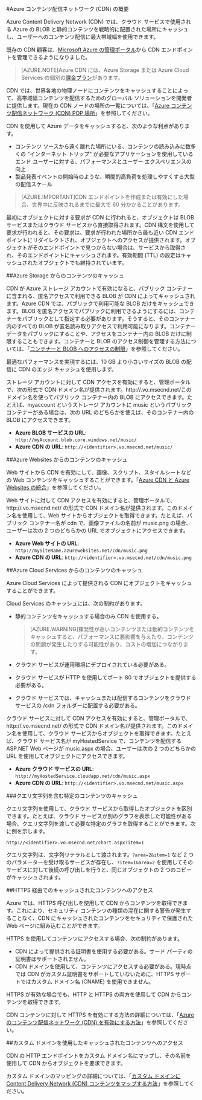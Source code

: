 <properties 
	pageTitle="Azure CDN の概要" 
	description="Azure Content Delivery Network (CDN) の概要と、CDN を使用して BLOB と静的コンテンツをキャッシュして高帯域幅コンテンツを配信する方法について説明します。" 
	services="cdn" 
	documentationCenter=".NET" 
	authors="zhangmanling" 
	manager="dwrede" 
	editor=""/>

<tags 
	ms.service="cdn" 
	ms.workload="tbd" 
	ms.tgt_pltfrm="na" 
	ms.devlang="na" 
	ms.topic="article" 
	ms.date="05/26/2015" 
	ms.author="mazha"/>

#Azure コンテンツ配信ネットワーク (CDN) の概要

Azure Content Delivery Network (CDN) では、クラウド サービスで使用される Azure の BLOB と静的コンテンツを戦略的に配置された場所にキャッシュし、ユーザーへのコンテンツ配信に最大帯域幅を使用できます。

既存の CDN 顧客は、[Microsoft Azure の管理ポータル](https://manage.windowsazure.com)から CDN エンドポイントを管理できるようになりました。


>[AZURE.NOTE]Azure CDN には、Azure Storage または Azure Cloud Services の個別の[課金プラン](http://www.microsoft.com/windowsazure/pricing/)があります。
 

CDN では、世界各地の物理ノードにコンテンツをキャッシュすることによって、高帯域幅コンテンツを配信するためのグローバル ソリューションを開発者に提供します。現在の CDN ノードの場所の一覧については、「[Azure コンテンツ配信ネットワーク (CDN) POP 場所](http://msdn.microsoft.com/library/azure/gg680302.aspx)」を参照してください。

CDN を使用して Azure データをキャッシュすると、次のような利点があります。

- コンテンツ ソースから遠く離れた場所にいる、コンテンツの読み込みに数多くの "インターネット トリップ" が必要なアプリケーションを使用しているエンド ユーザーに対する、パフォーマンスとユーザー エクスペリエンスの向上
- 製品発表イベントの開始時のような、瞬間的高負荷を処理しやすくする大型の配信スケール 


>[AZURE.IMPORTANT]CDN エンドポイントを作成または有効にした場合、世界中に反映されるまでに最大で 60 分かかることがあります。
 
最初にオブジェクトに対する要求が CDN に行われると、オブジェクトは BLOB サービスまたはクラウド サービスから直接取得されます。CDN 構文を使用して要求が行われると、その要求は、要求が行われた場所から最も近い CDN エンドポイントにリダイレクトされ、オブジェクトへのアクセスが提供されます。オブジェクトがそのエンドポイントで見つからない場合は、サービスから取得され、そのエンドポイントにキャッシュされます。有効期間 (TTL) の設定はキャッシュされたオブジェクトでも維持されています。
 
##Azure Storage からのコンテンツのキャッシュ

CDN が Azure ストレージ アカウントで有効になると、パブリック コンテナーに含まれる、匿名アクセスで利用できる BLOB が CDN によってキャッシュされます。Azure CDN では、パブリックで利用可能な BLOB だけをキャッシュできます。BLOB を匿名アクセスでパブリックに利用できるようにするには、コンテナーをパブリックとして指定する必要があります。そうすると、そのコンテナー内のすべての BLOB が匿名読み取りアクセスで利用可能になります。コンテナー データをパブリックにすることや、アクセスをコンテナー内の BLOB だけに制限することもできます。コンテナーと BLOB のアクセス制御を管理する方法については、「[コンテナーと BLOB へのアクセスの制限](http://msdn.microsoft.com/library/azure/dd179354.aspx)」を参照してください。

最適なパフォーマンスを実現するには、10 GB より小さいサイズの BLOB の配信に CDN のエッジ キャッシュを使用します。

ストレージ アカウントに対して CDN アクセスを有効にすると、管理ポータルで、次の形式で CDN ドメイン名が提供されます。http://<identifier>.vo.msecnd.net/このドメイン名を使ってパブリック コンテナー内の BLOB にアクセスできます。たとえば、myaccount というストレージ アカウントに music というパブリック コンテナーがある場合は、次の URL のどちらかを使えば、そのコンテナー内の BLOB にアクセスできます。

- **Azure BLOB サービスの URL**: `http://myAccount.blob.core.windows.net/music/` 
- **Azure CDN の URL**: `http://<identifier>.vo.msecnd.net/music/` 

##Azure Websites からのコンテンツのキャッシュ

Web サイトから CDN を有効にして、画像、スクリプト、スタイルシートなどの Web コンテンツをキャッシュすることができます。「[Azure CDN と Azure Websites の統合](../cdn-websites-with-cdn.md)」を参照してください。

Web サイトに対して CDN アクセスを有効にすると、管理ポータルで、http://<identifier>.vo.msecnd.net/ の形式で CDN ドメイン名が提供されます。このドメイン名を使用して、Web サイトからオブジェクトを取得できます。たとえば、パブリック コンテナー名が cdn で、画像ファイルの名前が music.png の場合、ユーザーは次の 2 つのどちらかの URL でオブジェクトにアクセスできます。

- **Azure Web サイトの URL**: `http://mySiteName.azurewebsites.net/cdn/music.png` 
- **Azure CDN の URL**: `http://<identifier>.vo.msecnd.net/cdn/music.png`
 
##Azure Cloud Services からのコンテンツのキャッシュ

Azure Cloud Services によって提供される CDN にオブジェクトをキャッシュすることができます。

Cloud Services のキャッシュには、次の制約があります。


- 静的コンテンツをキャッシュする場合のみ CDN を使用する。

	>[AZURE.WARNING]揮発性が高いコンテンツまたは動的コンテンツをキャッシュすると、パフォーマンスに悪影響を与えたり、コンテンツの問題が発生したりする可能性があり、コストの増加につながります。
- クラウド サービスが運用環境にデプロイされている必要がある。
- クラウド サービスが HTTP を使用してポート 80 でオブジェクトを提供する必要がある。
- クラウド サービスでは、キャッシュまたは配信するコンテンツをクラウド サービスの /cdn フォルダーに配置する必要がある。

クラウド サービスに対して CDN アクセスを有効にすると、管理ポータルで、http://<identifier>.vo.msecnd.net/ の形式で CDN ドメイン名が提供されます。このドメイン名を使用して、クラウド サービスからオブジェクトを取得できます。たとえば、クラウド サービス名が myHostedService で、コンテンツを配信する ASP.NET Web ページが music.aspx の場合、ユーザーは次の 2 つのどちらかの URL を使用してオブジェクトにアクセスできます。


- **Azure クラウド サービスの URL**: `http://myHostedService.cloudapp.net/cdn/music.aspx` 
- **Azure CDN の URL**: `http://<identifier>.vo.msecnd.net/music.aspx` 


###クエリ文字列を含む特定のコンテンツのキャッシュ

クエリ文字列を使用して、クラウド サービスから取得したオブジェクトを区別できます。たとえば、クラウド サービスが別のグラフを表示した可能性がある場合、クエリ文字列を渡して必要な特定のグラフを取得することができます。次に例を示します。

`http://<identifier>.vo.msecnd.net/chart.aspx?item=1`

クエリ文字列は、文字列リテラルとして渡されます。`?area=2&item=1` など 2 つのパラメーターを受け取るサービスが存在し、`?item=1&area=2` を使用してそのサービスに対して後続の呼び出しを行うと、同じオブジェクトの 2 つのコピーがキャッシュされます。
 

##HTTPS 経由でのキャッシュされたコンテンツへのアクセス


Azure では、HTTPS 呼び出しを使用して CDN からコンテンツを取得できます。これにより、セキュリティ コンテンツの種類の混在に関する警告が発生することなく、CDN にキャッシュされたコンテンツをセキュリティで保護された Web ページに組み込むことができます。

HTTPS を使用してコンテンツにアクセスする場合、次の制約があります。


- CDN によって提供される証明書を使用する必要がある。サード パーティの証明書はサポートされません。
- CDN ドメインを使用して、コンテンツにアクセスする必要がある。現時点では CDN がカスタム証明書をサポートしていないために、HTTPS サポートではカスタム ドメイン名 (CNAME) を使用できません。



HTTPS が有効な場合でも、HTTP と HTTPS の両方を使用して CDN からコンテンツを取得できます。

CDN コンテンツに対して HTTPS を有効にする方法の詳細については、「[Azure のコンテンツ配信ネットワーク (CDN) を有効にする方法](http://msdn.microsoft.com/library/azure/gg680301.aspx)」を参照してください。


##カスタム ドメインを使用したキャッシュされたコンテンツへのアクセス

CDN の HTTP エンドポイントをカスタム ドメイン名にマップし、その名前を使用して CDN からオブジェクトを要求できます。

カスタム ドメインのマッピングの詳細については、「[カスタム ドメインに Content Delivery Network (CDN) コンテンツをマップする方法](http://msdn.microsoft.com/library/azure/gg680307.aspx)」を参照してください。

 

<!---HONumber=August15_HO6-->